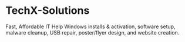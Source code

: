 # TechX-Solutions
Fast, Affordable IT Help Windows installs &amp; activation, software setup, malware cleanup, USB repair, poster/flyer design, and website creation.
